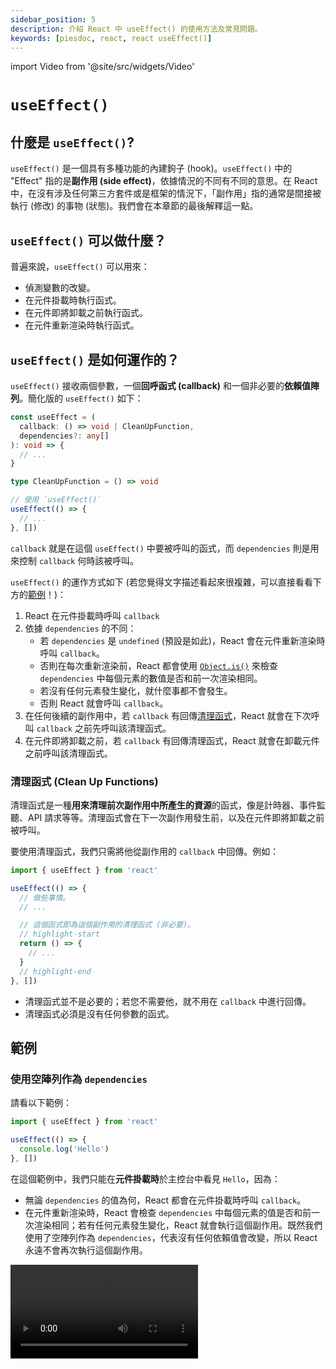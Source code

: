 ```yaml
---
sidebar_position: 5
description: 介紹 React 中 useEffect() 的使用方法及常見問題。
keywords: [piesdoc, react, react useEffect()]
---
```


import Video from '@site/src/widgets/Video'

# `useEffect()`

## 什麼是 `useEffect()`?

`useEffect()` 是一個具有多種功能的內建鉤子 (hook)。`useEffect()` 中的 "Effect" 指的是**副作用 (side effect)**，依據情況的不同有不同的意思。在 React 中，在沒有涉及任何第三方套件或是框架的情況下，「副作用」指的通常是間接被執行 (修改) 的事物 (狀態)。我們會在本章節的最後解釋這一點。

## `useEffect()` 可以做什麼？

普遍來說，`useEffect()` 可以用來：

- 偵測變數的改變。
- 在元件掛載時執行函式。
- 在元件即將卸載之前執行函式。
- 在元件重新渲染時執行函式。

## `useEffect()` 是如何運作的？

`useEffect()` 接收兩個參數，一個**回呼函式 (callback)** 和一個非必要的**依賴值陣列**。簡化版的 `useEffect()` 如下：

```ts showLineNumbers
const useEffect = (
  callback: () => void | CleanUpFunction,
  dependencies?: any[]
): void => {
  // ...
}

type CleanUpFunction = () => void

// 使用 `useEffect()`
useEffect(() => {
  // ...
}, [])
```

`callback` 就是在這個 `useEffect()` 中要被呼叫的函式，而 `dependencies` 則是用來控制 `callback` 何時該被呼叫。

`useEffect()` 的運作方式如下 (若您覺得文字描述看起來很複雜，可以直接看看下方的[範例](#examples)！)：

1. React 在元件掛載時呼叫 `callback`
2. 依據 `dependencies` 的不同：
   - 若 `dependencies` 是 `undefined` (預設是如此)，React 會在元件重新渲染時呼叫 `callback`。
   - 否則在每次重新渲染前，React 都會使用 [`Object.is()`](https://developer.mozilla.org/en-US/docs/Web/JavaScript/Reference/Global_Objects/Object/is) 來檢查 `dependencies` 中每個元素的數值是否和前一次渲染相同。
    - 若沒有任何元素發生變化，就什麼事都不會發生。
    - 否則 React 就會呼叫 `callback`。
3. 在任何後續的副作用中，若 `callback` 有回傳[清理函式](#清理函式-clean-up-functions)，React 就會在下次呼叫 `callback` 之前先呼叫該清理函式。
4. 在元件即將卸載之前，若 `callback` 有回傳清理函式，React 就會在卸載元件之前呼叫該清理函式。

### 清理函式 (Clean Up Functions)

清理函式是一種**用來清理前次副作用中所產生的資源**的函式，像是計時器、事件監聽、API 請求等等。清理函式會在下一次副作用發生前，以及在元件即將卸載之前被呼叫。

要使用清理函式，我們只需將他從副作用的 `callback` 中回傳。例如：

```ts showLineNumbers
import { useEffect } from 'react'

useEffect(() => {
  // 做些事情。
  // ...

  // 這個函式即為這個副作用的清理函式 (非必要)。
  // highlight-start
  return () => {
    // ...
  }
  // highlight-end
}, [])
```

- 清理函式並不是必要的；若您不需要他，就不用在 `callback` 中進行回傳。
- 清理函式必須是沒有任何參數的函式。

## 範例

### 使用空陣列作為 `dependencies`

請看以下範例：

```ts showLineNumbers
import { useEffect } from 'react'

useEffect(() => {
  console.log('Hello')
}, [])
```

在這個範例中，我們只能在**元件掛載時**於主控台中看見 `Hello`，因為：

- 無論 `dependencies` 的值為何，React 都會在元件掛載時呼叫 `callback`。
- 在元件重新渲染時，React 會檢查 `dependencies` 中每個元素的值是否和前一次渲染相同；若有任何元素發生變化，React 就會執行這個副作用。既然我們使用了空陣列作為 `dependencies`，代表沒有任何依賴值會改變，所以 React 永遠不會再次執行這個副作用。

<Video src="/video/react/use-effect_empty-array_no-clean-up.mov" />

如果有個清理函式在 `callback` 中被回傳呢？例如：

```ts showLineNumbers
import { useEffect } from 'react'

useEffect(() => {
  console.log('Hello')

  // highlight-start
  return () => {
    console.log('World')
  }
  // highlight-end
}, [])
```

由於 `dependencies` 是一個空陣列，代表除了首次副作用外不會有任何後續的副作用發生。因此我們能在主控台中看見 `World` 的時間點就只有在元件即將卸載之前。

<Video src="/video/react/use-effect_empty-array_with-clean-up.mov" />

### 使用不為空的陣列 `dependencies`

請看以下範例：

```tsx showLineNumbers
import { useState, useEffect } from 'react'

const [count, setCount] = useState(0)

useEffect(() => {
  console.log('Hello')
}, [count])
```

在這個範例中，我們能在主控台中看見 `Hello` 的時間點為**元件掛載後**，及**在 `count` 的值發生變化時**，因為：

- 無論 `dependencies` 的值為何，React 都會在元件掛載時呼叫 `callback`。
- `count` 是這個副作用的依賴值，所以他的改變會導致這個副用的執行。

<Video src="/video/react/use-effect_non-empty-array_no-clean-up.mov" />

如果有個清理函式在 `callback` 中被回傳呢？例如：

```ts showLineNumbers
import { useState, useEffect } from 'react'

const [count, setCount] = useState(0)

useEffect(() => {
  console.log('Hello')

  // highlight-start
  return () => {
    console.log('World')
  }
  // highlight-end
}, [count])
```

在這個情況下，我們能在以下時間點於主控台中看見 `World`：

- 當 `count` 的值發生變化時 (所以在首次渲染中並不會看見)。另外，在後續的副作用中，React 會先執行清理函式，然後才執行副作用中的主要程式碼。
- 當元件即將卸載之前。

### 使用 `undefined` 作為 `dependencies`

請看以下範例：

```tsx showLineNumbers
import { useEffect } from 'react'

useEffect(() => {
  console.log('Hello')
})
```

在這個範例中，我們能在主控台中看見 `Hello` 的時間點為**元件掛載後**，及**元件重新渲染時**，因為：

- 無論 `dependencies` 的值為何，React 都會在元件掛載時呼叫 `callback`。
- `dependencies` 是 `undefined`，代表這個副作用會在元件重新渲染時被執行。

<Video src="/video/react/use-effect_non-empty-array_no-clean-up.mov" />

如果有個清理函式在 `callback` 中被回傳呢？例如：

```ts showLineNumbers
import { useEffect } from 'react'

useEffect(() => {
  console.log('Hello')

  // highlight-start
  return () => {
    console.log('World')
  }
  // highlight-end
})
```

在這個情況下，我們能在以下時間點於主控台中看見 `World`：

- 當元件重新渲染時。另外，在後續的副作用中，React 會先執行清理函式，然後才執行副作用中的主要程式碼。
- 當元件即將卸載之前。

<Video src="/video/react/use-effect_non-empty-array_with-clean-up.mov" />

## 非同步回呼函式 (Async Callback)

目前 React 並不支援傳遞非同步函式給 `useEffect()`。但是，我們仍然可以透過在 `callback` 裡面宣告另一個 `async` 函式並主動呼叫他來進行非同步操作。舉例來說：

```ts showLineNumbers
import { useEffect } from 'react'

useEffect(() => {
  // highlight-start
  const fetchData = async () => {
    // 我們可以在這裡使用 `await`。
  }
  // highlight-end

  // 呼叫 async 函式
  // highlight-next-line
  fetchData()
}, [])
```

## 副作用是好的嗎？

就如我們在文章開頭時所說，「副作用」會依據情況的不同有不同的意思。在 React 中，在沒有涉及任何第三方套件或是框架的情況下，「副作用」指的通常是間接被執行的事物；這些事物通常**不直觀**，而且可能會使程式碼變得難懂和難以維護。

有時候副作用的確是我們唯一的選擇，像是在元件掛載時呼叫 API，或是在元件卸載前做某些事情；但是有時候我們有比副作用更好的選擇，**特別是 `useEffect()` 和 `setState()` 一起使用**的情況。

請考慮以下情境：

- 畫面上有個輸入框，我們必須記錄使用者輸入的內容。
- 如果其中有任何禁止的字元 (像是 `a`)，我們就要在畫面上顯示 `Prohobited characters found`。

<Video src="/video/react/use-effect_prohibited-characters.mov" />

在這樣情境中，我們經常能看見這樣的程式碼：

```tsx showLineNumbers
import { useState, useEffect, ChangeEvent } from 'react'

export const Example = () => {
  const [value, setValue] = useState('')
  // highlight-next-line
  const [hasProhibitedChars, setHasProhibitedChars] = useState(false)

  // highlight-start
  useEffect(() => {
    setHasProhibitedChars(value.includes('a'))
  }, [value])
  // highlight-end

  const handleChange = (e: ChangeEvent<HTMLInputElement>) => {
    setValue(e.target.value)
  }

  return (
    <div>
      <input onChange={handleChange} />
      {hasProhibitedChars && <span>Prohibited characters found</span>}
    </div>
  )
}
```

在上面的範例中，除了 `value` 狀態之外，我們還宣告了 `hasProhibitedChars` 狀態，用來表示 `value` 中是否包含被禁止的字元。然後我們使用了 `useEffect()` 並將 `value` 作為他的依賴值，這樣我們才能在 `value` 改變時更新 `hasProhibitedChars`。

雖然這樣的寫法能正常運作，但是如果我們仔細想想，會發現其實根本不需要副作用。既然我們知道 `setValue()` 會在什麼時候被呼叫，也就是說我們知道什麼數值會被傳入 `setValue()`，為什麼我們不乾脆同時呼叫 `setHasProhibitedChars()` 就好了呢？例如：

```tsx showLineNumbers
import { useState, ChangeEvent } from 'react'

export const Example = () => {
  const [value, setValue] = useState('')
  const [hasProhibitedChars, setHasProhibitedChars] = useState(false)

  const handleChange = (e: ChangeEvent<HTMLInputElement>) => {
    const nextValue = e.target.value
    setValue(nextValue)
    // highlight-next-line
    setHasProhibitedChars(nextValue.includes('a'))
  }

  return (
    <div>
      <input onChange={handleChange} />
      {hasProhibitedChars && <span>Prohibited characters found</span>}
    </div>
  )
}
```

如此一來，和使用副作用相比，我們的程式碼就會變得簡潔許多。此外，在這種情況下，我們也不見得需要將 `hasProhibitedChars` 宣告為一個獨立的狀態；將他宣告成一般的變數或是使用 [`useMemo()`](./optimization-functions#usememo) 都很足夠。例如：

```tsx showLineNumbers
import { useState, ChangeEvent } from 'react'

export const Example = () => {
  const [value, setValue] = useState('')

  // highlight-next-line
  const hasProhibitedChars = value.includes('a')

  const handleChange = (e: ChangeEvent<HTMLInputElement>) => {
    setValue(e.target.value)
  }

  return (
    <div>
      <input onChange={handleChange} />
      {hasProhibitedChars && <span>Prohibited characters found</span>}
    </div>
  )
}
```

綜上所述，在使用 `useEffect()` 之前，建議先想想是否有其他的解決方案，尤其是當 `useEffect()` 和 `setState()` 一起使用，或是多個副作用被串在一起的情況。大多數時候這些副作用都可以藉由將呼叫 `setState()` 的時間點提前來避免，或是不要將變數宣告為狀態，就像我們在這個範例中處理 `hasProhibitedChars` 的方式一樣。